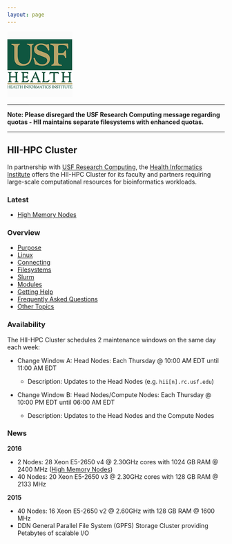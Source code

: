 ```yaml
---
layout: page
---
```


<img src="/images/usf-hii-logo.png" border="0" width="30%" height="30%" />
<br/>

---

**Note: Please disregard the USF Research Computing message regarding quotas - HII maintains separate filesystems with enhanced quotas.**

---

## HII-HPC Cluster

In partnership with [USF Research Computing](http://www.usf.edu/it/research-computing/),
the [Health Informatics Institute](http://www.hii.usf.edu)
offers the HII-HPC Cluster for its faculty and partners requiring
large-scale computational resources for bioinformatics workloads.

### Latest

- [High Memory Nodes](hii-hpc/himem-nodes.html)

### Overview

- [Purpose](hii-hpc/purpose.html)
- [Linux](hii-hpc/linux.html)
- [Connecting](hii-hpc/connect.html)
- [Filesystems](hii-hpc/filesystems.html)
- [Slurm](hii-hpc/slurm.html)
- [Modules](hii-hpc/modules.html)
- [Getting Help](hii-hpc/help.html)
- [Frequently Asked Questions](hii-hpc/faq.html)
- [Other Topics](hii-hpc/other.html)

### Availability

The HII-HPC Cluster schedules 2 maintenance windows on the same day each week:

- Change Window A: Head Nodes: Each Thursday @ 10:00 AM EDT until 11:00 AM EDT
  - Description: Updates to the Head Nodes (e.g. `hii[n].rc.usf.edu`)

- Change Window B: Head Nodes/Compute Nodes: Each Thursday @ 10:00 PM EDT until 06:00 AM EDT
  - Description: Updates to the Head Nodes and the Compute Nodes

### News

**2016**

- 2 Nodes: 28 Xeon E5-2650 v4 @ 2.30GHz cores with 1024 GB RAM @ 2400 MHz ([High Memory Nodes](hii-hpc/himem-nodes.html))
- 40 Nodes: 20 Xeon E5-2650 v3 @ 2.30GHz cores with 128 GB RAM @ 2133 MHz

**2015**

- 40 Nodes: 16 Xeon E5-2650 v2 @ 2.60GHz with 128 GB RAM @ 1600 MHz
- DDN General Parallel File System (GPFS) Storage Cluster providing Petabytes of scalable I/O


